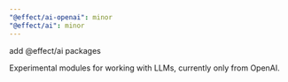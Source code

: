 ```yaml
---
"@effect/ai-openai": minor
"@effect/ai": minor
---
```


add @effect/ai packages

Experimental modules for working with LLMs, currently only from OpenAI.
